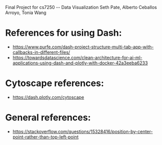 Final Project for cs7250 -- Data Visualization
Seth Pate, Alberto Ceballos Arroyo, Tonia Wang

# References for using Dash:

- https://www.purfe.com/dash-project-structure-multi-tab-app-with-callbacks-in-different-files/
- https://towardsdatascience.com/clean-architecture-for-ai-ml-applications-using-dash-and-plotly-with-docker-42a3eeba6233


# Cytoscape references:

- https://dash.plotly.com/cytoscape


# General references:

- https://stackoverflow.com/questions/15328416/position-by-center-point-rather-than-top-left-point